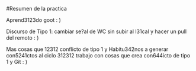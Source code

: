 #Resumen de la practica

Aprend3123do goot   : )

Discurso de Tipo 1: cambiar se?al de WC sin subir al l31cal y hacer un pull del remoto : )

Mas cosas que 12312 conflicto de tipo 1 y Habitu342nos a generar con5241ctos al ciclo 312312 trabajo con cosas que crea con644icto de tipo 1 y Git : )

